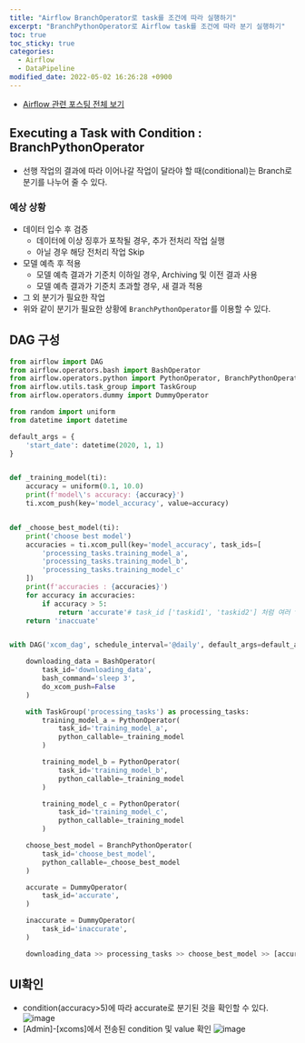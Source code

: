 ```yaml
---
title: "Airflow BranchOperator로 task를 조건에 따라 실행하기"
excerpt: "BranchPythonOperator로 Airflow task를 조건에 따라 분기 실행하기"
toc: true
toc_sticky: true
categories:
  - Airflow
  - DataPipeline
modified_date: 2022-05-02 16:26:28 +0900
---
```

- [Airflow 관련 포스팅 전체 보기](https://dasoldasol.github.io/airflow/datapipeline/airflow-linklist/)


## Executing a Task with Condition : BranchPythonOperator
- 선행 작업의 결과에 따라 이어나갈 작업이 달라야 할 때(conditional)는 Branch로 분기를 나누어 줄 수 있다. 
### 예상 상황
- 데이터 입수 후 검증
	- 데이터에 이상 징후가 포착될 경우, 추가 전처리 작업 실행
	- 아닐 경우 해당 전처리 작업 Skip
- 모델 예측 후 적용
	- 모델 예측 결과가 기준치 이하일 경우, Archiving 및 이전 결과 사용
	- 모델 예측 결과가 기준치 초과할 경우, 새 결과 적용
- 그 외 분기가 필요한 작업
- 위와 같이 분기가 필요한 상황에 ```BranchPythonOperator```를 이용할 수 있다. 

## DAG 구성 
```python
from airflow import DAG
from airflow.operators.bash import BashOperator
from airflow.operators.python import PythonOperator, BranchPythonOperator
from airflow.utils.task_group import TaskGroup
from airflow.operators.dummy import DummyOperator

from random import uniform
from datetime import datetime

default_args = {
    'start_date': datetime(2020, 1, 1)
}


def _training_model(ti):
    accuracy = uniform(0.1, 10.0)
    print(f'model\'s accuracy: {accuracy}')
    ti.xcom_push(key='model_accuracy', value=accuracy)


def _choose_best_model(ti):
    print('choose best model')
    accuracies = ti.xcom_pull(key='model_accuracy', task_ids=[
        'processing_tasks.training_model_a',
        'processing_tasks.training_model_b',
        'processing_tasks.training_model_c'
    ])
    print(f'accuracies : {accuracies}')
    for accuracy in accuracies:
        if accuracy > 5:
            return 'accurate'# task_id ['taskid1', 'taskid2'] 처럼 여러 task로도 가능하다
    return 'inaccuate'


with DAG('xcom_dag', schedule_interval='@daily', default_args=default_args, catchup=False) as dag:

    downloading_data = BashOperator(
        task_id='downloading_data',
        bash_command='sleep 3',
        do_xcom_push=False
    )

    with TaskGroup('processing_tasks') as processing_tasks:
        training_model_a = PythonOperator(
            task_id='training_model_a',
            python_callable=_training_model
        )

        training_model_b = PythonOperator(
            task_id='training_model_b',
            python_callable=_training_model
        )

        training_model_c = PythonOperator(
            task_id='training_model_c',
            python_callable=_training_model
        )

    choose_best_model = BranchPythonOperator(
        task_id='choose_best_model',
        python_callable=_choose_best_model
    )

    accurate = DummyOperator(
        task_id='accurate',
    )

    inaccurate = DummyOperator(
        task_id='inaccurate',
    )

    downloading_data >> processing_tasks >> choose_best_model >> [accurate, inaccurate]
```

## UI확인 
- condition(accuracy>5)에 따라 accurate로 분기된 것을 확인할 수 있다.    
  ![image](https://user-images.githubusercontent.com/29423260/166191860-a112b377-c48b-4ecb-b99e-e4af78940057.png)
- [Admin]-[xcoms]에서 전송된 condition 및 value 확인 
  ![image](https://user-images.githubusercontent.com/29423260/166191764-89870671-7b93-4984-8451-8e34df9c607a.png)

